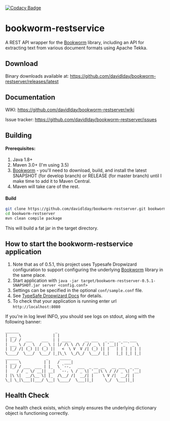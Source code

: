 [![Codacy Badge](https://api.codacy.com/project/badge/Grade/c44155d47a4e4a5593ec9b5f993b9fe6)](https://www.codacy.com/app/davidlday/bookworm-restserver?utm_source=github.com&amp;utm_medium=referral&amp;utm_content=davidlday/bookworm-restserver&amp;utm_campaign=Badge_Grade)

# bookworm-restservice

A REST API wrapper for the [Bookworm]() library, including an API for extracting text from various document formats using Apache Tekka.

## Download

Binary downloads available at: https://github.com/davidlday/bookworm-restserver/releases/latest

## Documentation

WIKI: https://github.com/davidlday/bookworm-restserver/wiki

Issue tracker: https://github.com/davidlday/bookworm-restserver/issues

## Building

#### Prerequisites:

1. Java 1.8+
1. Maven 3.0+ (I'm using 3.5)
1. [Bookworm](https://github.com/davidlday/bookworm) - you'll need to download, build, and install the latest SNAPSHOT (for develop branch) or RELEASE (for master branch) until I make time to add it to Maven Central.
1. Maven will take care of the rest.

#### Build
```sh
git clone https://github.com/davidlday/bookworm-restserver.git bookworm-restserver
cd bookworm-restserver
mvn clean compile package
```

This will build a fat jar in the target directory.

How to start the bookworm-restservice application
---

1. Note that as of 0.5.1, this project uses Typesafe Dropwizard configuration to support configuring the underlying [Bookworm](https://github.com/davidlday/bookworm) library in the same place.
1. Start application with `java -jar target/bookworm-restserver-0.5.1-SNAPSHOT.jar server <config.conf>`
  1. Settings can be specified in the optional `conf/sample.conf` file.
  1. See [TypeSafe Dropwizard Docs](https://github.com/mestevens/typesafe-dropwizard-configuration) for details.
1. To check that your application is running enter url `http://localhost:8080`

If you're in log level INFO, you should see logs on stdout, along with the following banner:

```
______                _
| ___ \              | |
| |_/ /  ___    ___  | | ____      __ ___   _ __  _ __ ___
| ___ \ / _ \  / _ \ | |/ /\ \ /\ / // _ \ | '__|| '_ ` _ \
| |_/ /| (_) || (_) ||   <  \ V  V /| (_) || |   | | | | | |
\____/  \___/  \___/ |_|\_\  \_/\_/  \___/ |_|   |_| |_| |_|
______            _     _____
| ___ \          | |   /  ___|
| |_/ / ___  ___ | |_  \ `--.   ___  _ __ __   __ ___  _ __
|    / / _ \/ __|| __|  `--. \ / _ \| '__|\ \ / // _ \| '__|
| |\ \|  __/\__ \| |_  /\__/ /|  __/| |    \ V /|  __/| |
\_| \_|\___||___/ \__| \____/  \___||_|     \_/  \___||_|
```

Health Check
---

One health check exists, which simply ensures the underlying dictionary object is functioning correctly.

